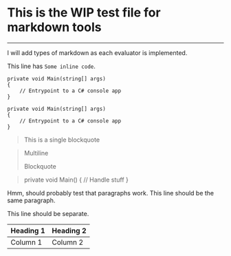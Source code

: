 ﻿# This is the WIP test file for markdown tools

---

I will add types of markdown as each evaluator is implemented.

This line has `Some inline code`.

```CSharp
private void Main(string[] args)
{
    // Entrypoint to a C# console app
}
```

    private void Main(string[] args)
    {
        // Entrypoint to a C# console app
    }

> This is a single blockquote

> Multiline
>
> Blockquote

>    private void Main()
>    {
>        // Handle stuff
>    }

Hmm, should probably test that paragraphs work.
This line should be the same paragraph.

This line should be separate.

| Heading 1 | Heading 2 |
|---|---|
| Column 1 | Column 2 |